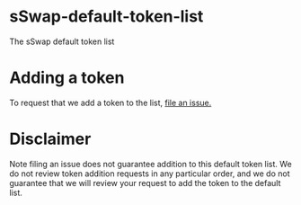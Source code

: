 # sSwap-default-token-list
The sSwap default token list

# Adding a token
To request that we add a token to the list, [file an issue.](https://github.com/tronfi-io/sswap-default-token-list/issues/new?assignees=&labels=&template=token-request.md&title=Add+%7BTOKEN_SYMBOL%7D%3A+%7BTOKEN_NAME%7D)

# Disclaimer
Note filing an issue does not guarantee addition to this default token list. We do not review token addition requests in any particular order, and we do not guarantee that we will review your request to add the token to the default list.

